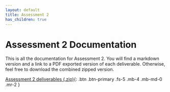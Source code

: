 ```yaml
---
layout: default
title: Assessment 2
has_children: true
---
```

# Assessment 2 Documentation

This is all the documentation for Assessment 2. You will find a markdown version and a link to a PDF exported version of each deliverable. Otherwise, feel free to download the combined zipped version.

[Assessment 2 deliverables (.zip)](https://github.com/Dragon-Boat-Z/Assessment2/raw/website/docs/assets/assessment2/deliverables/Team18.zip){: .btn .btn-primary .fs-5 .mb-4 .mb-md-0 .mr-2 }